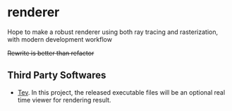 # renderer
Hope to make a robust renderer using both ray tracing and rasterization, with modern development workflow

~~Rewrite is better than refactor~~

## Third Party Softwares

- [Tev](https://github.com/Tom94/tev). In this project, the released executable files will be an optional real time viewer for rendering result.
